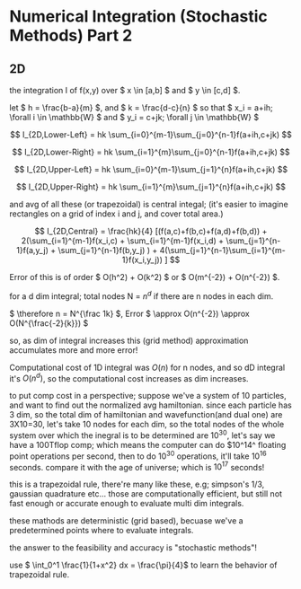 # Numerical Integration (Stochastic Methods) Part 2

## 2D

the integration I of f(x,y) over $ x \in \[a,b\] $ and $ y \in \[c,d\] $.

let $ h = \frac{b-a}{m} $, and $ k = \frac{d-c}{n} $ so that $ x_i = a+ih; \forall i \in \mathbb{W} $ and $ y_i = c+jk; \forall j \in \mathbb{W} $

$$ I_{2D,Lower-Left} = hk \sum_{i=0}^{m-1}\sum_{j=0}^{n-1}f(a+ih,c+jk) $$

$$ I_{2D,Lower-Right} = hk \sum_{i=1}^{m}\sum_{j=0}^{n-1}f(a+ih,c+jk) $$

$$ I_{2D,Upper-Left} = hk \sum_{i=0}^{m-1}\sum_{j=1}^{n}f(a+ih,c+jk) $$

$$ I_{2D,Upper-Right} = hk \sum_{i=1}^{m}\sum_{j=1}^{n}f(a+ih,c+jk) $$

and avg of all these (or trapezoidal) is central integal; (it's easier to imagine rectangles on a grid of index i and j, and cover total area.)

$$ I_{2D,Central} = \frac{hk}{4} [(f(a,c)+f(b,c)+f(a,d)+f(b,d)) + 2(\sum_{i=1}^{m-1}f(x_i,c) + \sum_{i=1}^{m-1}f(x_i,d) + \sum_{j=1}^{n-1}f(a,y_j) + \sum_{j=1}^{n-1}f(b,y_j) ) + 4(\sum_{j=1}^{n-1}\sum_{i=1}^{m-1}f(x_i,y_j)) ] $$

Error of this is of order $ O(h^2) + O(k^2) $ or $ O(m^{-2}) + O(n^{-2}) $.

for a d dim integral;
total nodes N = $n^d$ if there are n nodes in each dim.

$ \therefore n = N^{\frac 1k} $, Error $ \approx O(n^{-2}) \approx O(N^{\frac{-2}{k}}) $

so, as dim of integral increases this (grid method) approximation accumulates more and more error!

Computational cost of 1D integral was $O(n)$ for n nodes, and so dD integral it's $O(n^d)$, so the computational cost increases as dim increases.

to put comp cost in a perspective; suppose we've a system of 10 particles, and want to find out the normalized avg hamiltonian.
since each particle has 3 dim, so the total dim of hamiltonian and wavefunction(and dual one) are 3X10=30, let's take 10 nodes for each dim, so the total nodes of the whole system over which the inegral is to be determined are $10^30$, let's say we have a 100Tflop comp; which means the computer can do $10^14^ floating point operations per second, then to do $10^30$ operations, it'll take $10^16$ seconds.
compare it with the age of universe; which is $10^17$ seconds!

this is a trapezoidal rule, there're many like these, e.g; simpson's 1/3, gaussian quadrature etc... those are computationally efficient, but still not fast enough or accurate enough to evaluate multi dim integrals.

these mathods are deterministic (grid based), becuase we've a predetermined points where to evaluate integrals.

the answer to the feasibility and accuracy is "stochastic methods"!

use $ \int_0^1 \frac{1}{1+x^2} dx = \frac{\pi}{4}$ to learn the behavior of trapezoidal rule.